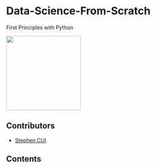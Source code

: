 # Data-Science-From-Scratch

First Principles with Python

<a href="https://www.oreilly.com/library/view/data-science-from/9781492041122/"><img src="https://learning.oreilly.com/library/cover/9781492041122/250w/" height='200px'></a>

## Contributors

- [Stephen CUI](https://github.com/JPL-JUNO)

## Contents
